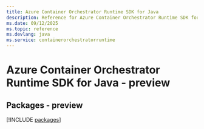 ```yaml
---
title: Azure Container Orchestrator Runtime SDK for Java
description: Reference for Azure Container Orchestrator Runtime SDK for Java
ms.date: 09/12/2025
ms.topic: reference
ms.devlang: java
ms.service: containerorchestratorruntime
---
```

# Azure Container Orchestrator Runtime SDK for Java - preview
## Packages - preview
[!INCLUDE [packages](container-orchestrator-runtime-index.md)]